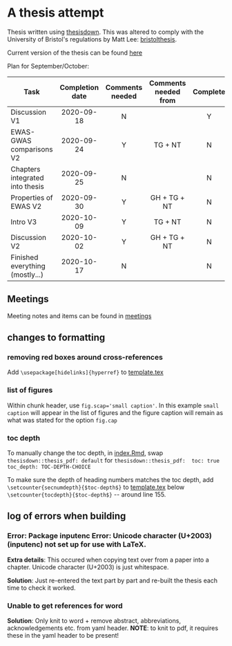 # A thesis attempt

Thesis written using [thesisdown](https://github.com/ismayc/thesisdown). This was altered to comply with the University of Bristol's regulations by Matt Lee: [bristolthesis](https://github.com/mattlee821/bristolthesis).

Current version of the thesis can be found [here](index/_book)

Plan for September/October:

| Task                            | Completion date | Comments needed | Comments needed from | Complete |
| ------------------------------- |:---------------:|:---------------:|:--------------------:|:--------:|
| Discussion V1                   | 2020-09-18      | N 			  | 					 | Y 		|
| EWAS-GWAS comparisons V2        | 2020-09-24      | Y 			  | TG + NT              | N 		|
| Chapters integrated into thesis | 2020-09-25      | N 			  |						 | N 		|
| Properties of EWAS V2           | 2020-09-30      | Y 			  | GH + TG + NT         | N 		|
| Intro V3                        | 2020-10-09      | Y 			  | TG + NT              | N 		|
| Discussion V2                   | 2020-10-02		| Y 	  		  | GH + TG + NT         | N 		|
| Finished everything (mostly...) | 2020-10-17 		| N 			  |                      | N 		|


## Meetings
Meeting notes and items can be found in [meetings](meetings)

## changes to formatting

### removing red boxes around cross-references

Add `\usepackage[hidelinks]{hyperref}` to [template.tex](index/template.tex)

### list of figures

Within chunk header, use `fig.scap='small caption'`. In this example `small caption` will appear in the list of figures and the figure caption will remain as what was stated for the option `fig.cap`

### toc depth

To manually change the toc depth, in [index.Rmd](index/index.Rmd), swap `thesisdown::thesis_pdf: default` for 
` thesisdown::thesis_pdf: 
    toc: true
    toc_depth: TOC-DEPTH-CHOICE
`

To make sure the depth of heading numbers matches the toc depth, add `  \setcounter{secnumdepth}{$toc-depth$}` to [template.tex](index/template.tex) below `\setcounter{tocdepth}{$toc-depth$}` -- around line 155.

## log of errors when building

### Error: Package inputenc Error: Unicode character (U+2003) (inputenc) not set up for use with LaTeX.

__Extra details__: This occured when copying text over from a paper into a chapter. Unicode character (U+2003) is just whitespace.

__Solution__: Just re-entered the text part by part and re-built the thesis each time to check it worked.

### Unable to get references for word

__Solution__: Only knit to word + remove abstract, abbreviations, acknowledgements etc. from yaml header. __NOTE__: to knit to pdf, it requires these in the yaml header to be present! 
